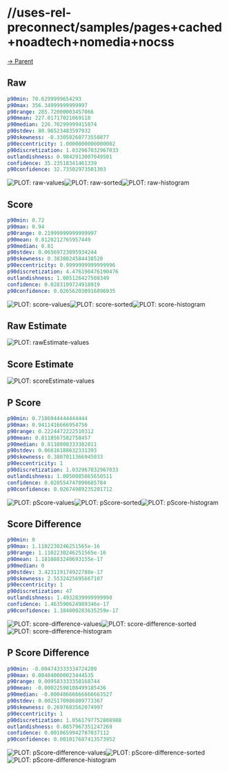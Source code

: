 
# //uses-rel-preconnect/samples/pages+cached+noadtech+nomedia+nocss

[→ Parent](../..)


## Raw


```yaml
p90min: 70.6299999654293
p90max: 356.34999999999997
p90range: 285.72000003457066
p90mean: 227.01717021069118
p90median: 226.70299999415874
p90stdev: 80.96523483597932
p90skewness: -0.33050260773550877
p90eccentricity: 1.0000000000000002
p90discretization: 1.032967032967033
outlandishness: 0.9842913007049501
confidence: 35.23518341461339
p90confidence: 32.73502973501303

```

![PLOT: raw-values](./raw/values.svg)![PLOT: raw-sorted](./raw/sorted.svg)![PLOT: raw-histogram](./raw/histogram.svg)
## Score


```yaml
p90min: 0.72
p90max: 0.94
p90range: 0.21999999999999997
p90mean: 0.8120212765957449
p90median: 0.81
p90stdev: 0.06569723895934244
p90skewness: 0.3838024584438528
p90eccentricity: 0.9999999999999996
p90discretization: 4.476190476190476
outlandishness: 1.005126427508349
confidence: 0.0283109724918919
p90confidence: 0.026562030916096935

```

![PLOT: score-values](./score/values.svg)![PLOT: score-sorted](./score/sorted.svg)![PLOT: score-histogram](./score/histogram.svg)
## Raw Estimate

![PLOT: rawEstimate-values](./rawEstimate/values.svg)
## Score Estimate

![PLOT: scoreEstimate-values](./scoreEstimate/values.svg)
## P Score


```yaml
p90min: 0.7186944444444444
p90max: 0.9411416666954756
p90range: 0.2224472222510312
p90mean: 0.8118567582758457
p90median: 0.8110808333382011
p90stdev: 0.06616188632331393
p90skewness: 0.3807011366945033
p90eccentricity: 1
p90discretization: 1.032967032967033
outlandishness: 1.0050085065650511
confidence: 0.028554747090685784
p90confidence: 0.02674989235201712

```

![PLOT: pScore-values](./pScore/values.svg)![PLOT: pScore-sorted](./pScore/sorted.svg)![PLOT: pScore-histogram](./pScore/histogram.svg)
## Score Difference


```yaml
p90min: 0
p90max: 1.1102230246251565e-16
p90range: 1.1102230246251565e-16
p90mean: 1.1810883240693155e-17
p90median: 0
p90stdev: 3.423119174922788e-17
p90skewness: 2.5532425695667107
p90eccentricity: 1
p90discretization: 47
outlandishness: 1.4932839999999998
confidence: 1.463590624989346e-17
p90confidence: 1.384000283635259e-17

```

![PLOT: score-difference-values](./score-difference/values.svg)![PLOT: score-difference-sorted](./score-difference/sorted.svg)![PLOT: score-difference-histogram](./score-difference/histogram.svg)
## P Score Difference


```yaml
p90min: -0.004743333334724209
p90max: 0.004840000023444535
p90range: 0.009583333358168744
p90mean: -0.00022598108499185436
p90median: -0.00048666666666663527
p90stdev: 0.0025170986889773367
p90skewness: 0.2697683562074997
p90eccentricity: 1
p90discretization: 1.0561797752808988
outlandishness: 0.8857967351247269
confidence: 0.0010659942787037112
p90confidence: 0.001017687413573952

```

![PLOT: pScore-difference-values](./pScore-difference/values.svg)![PLOT: pScore-difference-sorted](./pScore-difference/sorted.svg)![PLOT: pScore-difference-histogram](./pScore-difference/histogram.svg)